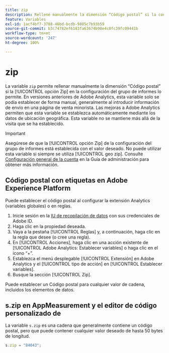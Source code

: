 ```yaml
---
title: zip
description: Rellene manualmente la dimensión “Código postal” si la configuración del grupo de informes lo permite.
feature: Variables
exl-id: 1acf4bf7-3788-46bd-bcdb-9885c7b93b59
source-git-commit: b3c74782ef6183fa63674b98e4c0fc39fc09441b
workflow-type: tm+mt
source-wordcount: '247'
ht-degree: 100%

---
```


# zip

La variable `zip` permite rellenar manualmente la dimensión “Código postal” si la [!UICONTROL opción Zip] en la configuración del grupo de informes lo permite. En versiones anteriores de Adobe Analytics, esta variable solo se podía establecer de forma manual, generalmente al introducir información de envío en una página de venta minorista. Las mejoras a Adobe Analytics permiten que esta variable se establezca automáticamente mediante los datos de ubicación geográfica. Esta variable no se mantiene más allá de la visita que se ha establecido.

>[!IMPORTANT]
>
>Asegúrese de que la [!UICONTROL opción Zip] de la configuración del grupo de informes está establecida con el valor deseado. No puede utilizar esta variable si siempre se utiliza [!UICONTROL geo zip]. Consulte [Configuración general de la cuenta](/help/admin/admin/general-acct-settings-admin.md) en la Guía de administración para obtener más información.

## Código postal con etiquetas en Adobe Experience Platform

Puede establecer el código postal al configurar la extensión Analytics (variables globales) o en reglas.

1. Inicie sesión en la [IU de recopilación de datos](https://experience.adobe.com/data-collection) con sus credenciales de Adobe ID.
2. Haga clic en la propiedad deseada.
3. Vaya a la pestaña [!UICONTROL Reglas] y, a continuación, haga clic en la regla que desee (o cree una regla).
4. En [!UICONTROL Acciones], haga clic en una acción existente de [!UICONTROL Adobe Analytics: Establecer variables] o haga clic en el icono “+”.
5. Establezca el menú desplegable [!UICONTROL Extensión] en Adobe Analytics y el [!UICONTROL tipo de acción] en [!UICONTROL Establecer variables].
6. Busque la sección [!UICONTROL Zip].

Puede establecer un Código postal para cualquier valor de cadena, incluidos los elementos de datos.

## s.zip en AppMeasurement y el editor de código personalizado de 

La variable `s.zip` es una cadena que generalmente contiene un código postal, pero que puede contener cualquier valor deseado de hasta 50 bytes de longitud.

```js
s.zip = "84043";
```

